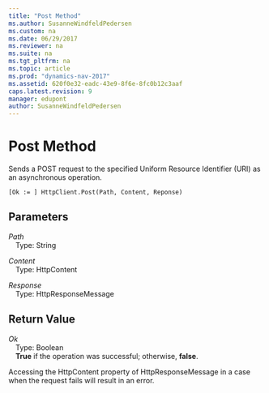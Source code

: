 ```yaml
---
title: "Post Method"
ms.author: SusanneWindfeldPedersen
ms.custom: na
ms.date: 06/29/2017
ms.reviewer: na
ms.suite: na
ms.tgt_pltfrm: na
ms.topic: article
ms.prod: "dynamics-nav-2017"
ms.assetid: 620f0e32-eadc-43e9-8f6e-8fc0b12c3aaf
caps.latest.revision: 9
manager: edupont
author: SusanneWindfeldPedersen
---
```


# Post Method
Sends a POST request to the specified Uniform Resource Identifier (URI) as an asynchronous operation.

```
[Ok := ] HttpClient.Post(Path, Content, Reponse)
```

## Parameters
*Path*  
&emsp;Type: String

*Content*  
&emsp;Type: HttpContent

*Response*  
&emsp;Type: HttpResponseMessage

## Return Value
*Ok*  
&emsp;Type: Boolean  
&emsp;**True** if the operation was successful; otherwise, **false**.

Accessing the HttpContent property of HttpResponseMessage in a case when the request fails will result in an error.
<!--
## See Also
[Getting Started](devenv-get-started.md)  
[Developing Extensions Using the New Development Environment](devenv-dev-overview.md)
-->